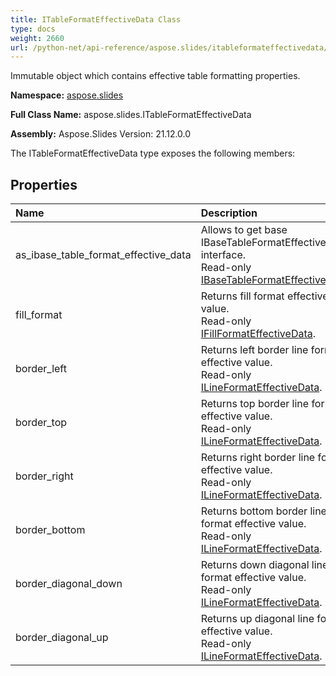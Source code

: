 ```yaml
---
title: ITableFormatEffectiveData Class
type: docs
weight: 2660
url: /python-net/api-reference/aspose.slides/itableformateffectivedata/
---
```


Immutable object which contains effective table formatting properties.

**Namespace:** [aspose.slides](/slides/python-net/api-reference/aspose.slides/)

**Full Class Name:** aspose.slides.ITableFormatEffectiveData

**Assembly:**  Aspose.Slides Version: 21.12.0.0

The ITableFormatEffectiveData type exposes the following members:
## **Properties**
|**Name**|**Description**|
| :- | :- |
|as_ibase_table_format_effective_data|Allows to get base IBaseTableFormatEffectiveData interface.<br/>            Read-only [IBaseTableFormatEffectiveData](/python-net/api-reference/aspose.slides/ibasetableformateffectivedata/).|
|fill_format|Returns fill format effective value.<br/>            Read-only [IFillFormatEffectiveData](/python-net/api-reference/aspose.slides/ifillformateffectivedata/).|
|border_left|Returns left border line format effective value.<br/>            Read-only [ILineFormatEffectiveData](/python-net/api-reference/aspose.slides/ilineformateffectivedata/).|
|border_top|Returns top border line format effective value.<br/>            Read-only [ILineFormatEffectiveData](/python-net/api-reference/aspose.slides/ilineformateffectivedata/).|
|border_right|Returns right border line format effective value.<br/>            Read-only [ILineFormatEffectiveData](/python-net/api-reference/aspose.slides/ilineformateffectivedata/).|
|border_bottom|Returns bottom border line format effective value.<br/>            Read-only [ILineFormatEffectiveData](/python-net/api-reference/aspose.slides/ilineformateffectivedata/).|
|border_diagonal_down|Returns down diagonal line format effective value.<br/>            Read-only [ILineFormatEffectiveData](/python-net/api-reference/aspose.slides/ilineformateffectivedata/).|
|border_diagonal_up|Returns up diagonal line format effective value.<br/>            Read-only [ILineFormatEffectiveData](/python-net/api-reference/aspose.slides/ilineformateffectivedata/).|
